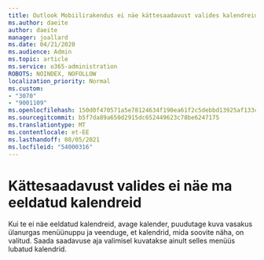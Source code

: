 ```yaml
---
title: Outlook Mobiilirakendus ei näe kättesaadavust valides kalendreid
ms.author: daeite
author: daeite
manager: joallard
ms.date: 04/21/2020
ms.audience: Admin
ms.topic: article
ms.service: o365-administration
ROBOTS: NOINDEX, NOFOLLOW
localization_priority: Normal
ms.custom:
- "3070"
- "9001109"
ms.openlocfilehash: 150d0f470571a5e78124634f190ea61f2c5debbd13925af133c83b351bb6c6f8
ms.sourcegitcommit: b5f7da89a650d2915dc652449623c78be6247175
ms.translationtype: MT
ms.contentlocale: et-EE
ms.lasthandoff: 08/05/2021
ms.locfileid: "54000316"
---
```

# <a name="im-not-seeing-the-calendars-i-expect-when-choosing-my-availability"></a>Kättesaadavust valides ei näe ma eeldatud kalendreid

Kui te ei näe eeldatud kalendreid, avage kalender, puudutage kuva vasakus ülanurgas menüünuppu ja veenduge, et kalendrid, mida soovite näha, on valitud. Saada saadavuse aja valimisel kuvatakse ainult selles menüüs lubatud kalendrid.
